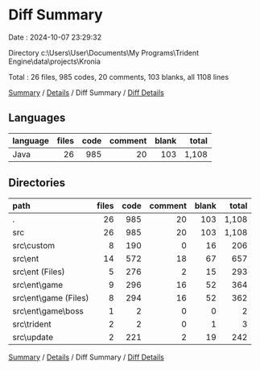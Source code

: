 # Diff Summary

Date : 2024-10-07 23:29:32

Directory c:\\Users\\User\\Documents\\My Programs\\Trident Engine\\data\\projects\\Kronia

Total : 26 files,  985 codes, 20 comments, 103 blanks, all 1108 lines

[Summary](results.md) / [Details](details.md) / Diff Summary / [Diff Details](diff-details.md)

## Languages
| language | files | code | comment | blank | total |
| :--- | ---: | ---: | ---: | ---: | ---: |
| Java | 26 | 985 | 20 | 103 | 1,108 |

## Directories
| path | files | code | comment | blank | total |
| :--- | ---: | ---: | ---: | ---: | ---: |
| . | 26 | 985 | 20 | 103 | 1,108 |
| src | 26 | 985 | 20 | 103 | 1,108 |
| src\\custom | 8 | 190 | 0 | 16 | 206 |
| src\\ent | 14 | 572 | 18 | 67 | 657 |
| src\\ent (Files) | 5 | 276 | 2 | 15 | 293 |
| src\\ent\\game | 9 | 296 | 16 | 52 | 364 |
| src\\ent\\game (Files) | 8 | 294 | 16 | 52 | 362 |
| src\\ent\\game\\boss | 1 | 2 | 0 | 0 | 2 |
| src\\trident | 2 | 2 | 0 | 1 | 3 |
| src\\update | 2 | 221 | 2 | 19 | 242 |

[Summary](results.md) / [Details](details.md) / Diff Summary / [Diff Details](diff-details.md)